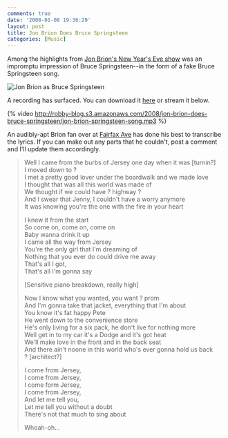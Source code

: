 ```yaml
---
comments: true
date: '2008-01-08 19:36:29'
layout: post
title: Jon Brion Does Bruce Springsteen
categories: [Music]
---
```


Among the highlights from [Jon Brion's New Year's Eve show](/2008/jon-brion-the-harris-theater) was an impromptu impression of Bruce Springsteen--in the form of a fake Bruce Springsteen song.<!--more-->

![Jon Brion as Bruce Springsteen](http://robby-blog.s3.amazonaws.com/2008/jon-brion-does-bruce-springsteen/jon-does-bruce.jpg)

A recording has surfaced. You can download it [here](http://robby-blog.s3.amazonaws.com/2008/jon-brion-does-bruce-springsteen/jon-brion-springsteen-song.mp3) or stream it below.

{% video http://robby-blog.s3.amazonaws.com/2008/jon-brion-does-bruce-springsteen/jon-brion-springsteen-song.mp3 %}

An audibly-apt Brion fan over at [Fairfax Ave](http://www.fairfax-avenue.com) has done his best to transcribe the lyrics. If you can make out any parts that he couldn't, post a comment and I'll update them accordingly.

>Well I came from the burbs of Jersey one day when it was [turnin?]  
>I moved down to ?  
>I met a pretty good lover under the boardwalk and we made love  
>I thought that was all this world was made of  
>We thought if we could have ? highway ?  
>And I swear that Jenny, I couldn't have a worry anymore  
>It was knowing you're the one with the fire in your heart
>
>I knew it from the start  
>So come on, come on, come on  
>Baby wanna drink it up  
>I came all the way from Jersey  
>You're the only girl that I'm dreaming of  
>Nothing that you ever do could drive me away  
>That's all I got,  
>That's all I'm gonna say
>
>[Sensitive piano breakdown, really high]
>
>Now I know what you wanted, you want ? prom  
>And I'm gonna take that jacket, everything that I'm about  
>You know it's fat happy Pete  
>He went down to the convenience store  
>He's only living for a six pack, he don't live for nothing more  
>Well get in to my car it's a Dodge and it's got heat  
>We'll make love in the front and in the back seat  
>And there ain't noone in this world who's ever gonna hold us back  
>? [architect?]
>
>I come from Jersey,  
>I come from Jersey,  
>I come form Jersey,  
>I come from Jersey,  
>And let me tell you,  
>Let me tell you without a doubt  
>There's not that much to sing about
> 
>Whoah-oh…
